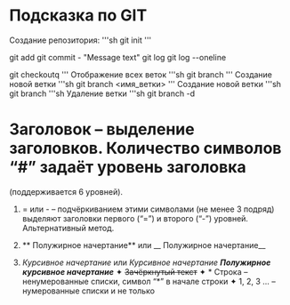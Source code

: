 # Подсказка по GIT

Создание репозитория:
'''sh
git init
'''

git add
git commit - "Message text"
git log
git log --oneline


git checkoutq
'''
Отображение всеx веток
'''sh
git branch 
'''
Создание новой ветки
'''sh
git branch <имя_ветки>
'''
Создание новой ветки
'''sh
git branch <name branch>
'''sh
Удаление ветки
'''sh
git branch -d <name branch>

# Заголовок – выделение заголовков. Количество символов “#” задаёт уровень заголовка 
(поддерживается 6 уровней).

1. = или - – подчёркиванием этими символами (не менее 3 подряд) выделяют заголовки первого 
(“=”) и второго (“-”) уровней. Альтернативный метод.

2. ** Полужирное начертание** или __ Полужирное начертание__
3. *Курсивное начертание* или _Курсивное начертание_
 ***Полужирное курсивное начертание***
✦ ~~Зачёркнутый текст~~
✦ * Строка – ненумерованные списки, символ “*” в начале строки
✦ 1, 2, 3 … – нумерованные списки и не только
